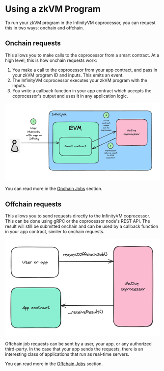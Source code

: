 # Using a zkVM Program

To run your zkVM program in the InfinityVM coprocessor, you can request this in two ways: onchain and offchain.

## Onchain requests

This allows you to make calls to the coprocessor from a smart contract. At a high level, this is how onchain requests work:

1. You make a call to the coprocessor from your app contract, and pass in your zkVM program ID and inputs. This emits an event.
2. The InfinityVM coprocessor executes your zkVM program with the inputs.
3. You write a callback function in your app contract which accepts the coprocessor's output and uses it in any application logic.

![onchain job request](../assets/onchain-job-request.png)

You can read more in the [Onchain Jobs](./onchain.md) section.

## Offchain requests

This allows you to send requests directly to the InfinityVM coprocessor. This can be done using gRPC or the coprocessor node's REST API. The result will still be submitted onchain and can be used by a callback function in your app contract, similer to onchain requests.

![offchain job request](../assets/offchain-job-request.png)

Offchain job requests can be sent by a user, your app, or any authorized third-party. In the case that your app sends the requests, there is an interesting class of applications that run as real-time servers. 

You can read more in the [Offchain Jobs](./offchain.md) section.

